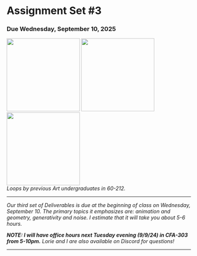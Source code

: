 # Assignment Set #3

### Due Wednesday, September 10, 2025

<img src="../../openprocessing_images/loop-dinkolas.gif" width="200" height="200"> <img src="../../openprocessing_images/loop-alyssa.gif" width="200" height="200"> <img src="../../openprocessing_images/loop-jun.gif" width="200" height="200"><br />*Loops by previous Art undergraduates in 60-212.*

---

*Our third set of Deliverables is due at the beginning of class on Wednesday, September 10. The primary topics it emphasizes are: animation and geometry, generativity and noise. I estimate that it will take you about 5-6 hours.*

***NOTE: I will have office hours next Tuesday evening (9/9/24) in CFA-303 from 5-10pm.*** *Lorie and I are also available on Discord for questions!*

---

<!--

#### Readings & Looking Outwards

1. **Looking Outwards #2.** Spend 10-20 minutes checking out the work of professional loopmakers like [Bees and Bombs](https://www.instagram.com/davebeesbombs/), [Melissa Rodriguez](https://objkt.com/profile/tz1UtTasn4DTyb9rHYnLAjxSQHfkvAWtBbAQ/created), [Cindy Suen](https://cargocollective.com/cindysuen), [Lucas Zanotto](https://www.instagram.com/lucas_zanotto/?hl=en), [Andreas Wannerstedt](https://andreaswannerstedt.se/projects), [Etienne Jacob](https://bleuje.com/animationsite/), [Paolo Ceric](https://patakk.tumblr.com/), and [DVDP](https://www.instagram.com/dvdp/). You can also check out the wild variety of looping GIFs at the [Objkt.com NFT bazaar](https://objkt.com/tokens?search=GIFDAY2024), which just hosted a [#GIFDAY2024 showcase](https://objkt.com/tokens?search=GIFDAY2024). an In the Discord channel *#Looking-Outwards-2*, embed or post a link to a loop that you appreciated, and write a sentence or two about what you liked.
2. **Reading**. Skim the article “[On Repeat: How to Use Loops to Explain Anything](https://www.propublica.org/nerds/on-repeat-how-to-use-loops-to-explain-anything)” by Lena Groeger, a journalist/developer/information-designer at ProPublica. This article is purely for your edification/entertainment; there’s no deliverable for this reading. It should take about 10-15 minutes to browse this elegant stack.



#### Projects

1. (30 minutes) [Trigonometry, Iteration: *Phyllotactic Spiral*](https://openprocessing.org/class/93074/#/c/93564)
2. (30 minutes) [Arrays, Geometry, Interaction: *Line Intersections*](https://openprocessing.org/class/93074/#/c/93559)
3. (2 hours) [Generative Landscape Animation](https://openprocessing.org/class/93074/#/c/93563)
4. (3 hours) [Rhythm Loop](https://openprocessing.org/class/93074/#/c/93560)

-->